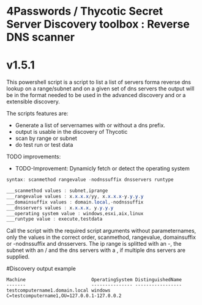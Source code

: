 # 4Passwords / Thycotic Secret Server Discovery toolbox : Reverse DNS scanner
# v1.5.1

This powershell script is a script to list a list of servers forma reverse dns lookup on a range/subnet and on a given set of dns servers
the output will be in the format needed to be used in the advanced discovery and or a extensible discovery.

The scripts features are:

- Generate a list of servernames with or without a dns prefix.
- output is usable in the discovery of Thycotic
- scan by range or subnet
- do test run or test data

TODO improvements:

- TODO-Improvement: Dynamicly fetch or detect the operating system

```powershell
syntax: scanmethod rangevalue -nodnssuffix dnsservers runtype

___scanmethod values : subnet,iprange
___rangevalue values : x.x.x.x/yy, x.x.x.x-y.y.y.y
___domainsuffix values : domain.local,-nodnssuffix
___dnsservers values : x.x.x.x, y.y.y.y
___operating system value : windows,esxi,aix,linux
___runtype value : execute,testdata

````
Call the script with the required script arguments without parameternames, only the values in the correct order, scanmethod, rangevalue, domainsuffix or -nodnssuffix 
and dnsservers. 
The ip range is splitted with an -, the subnet with an / and the dns servers with a , if multiple dns servers are supplied.

#Discovery output example

```
Machine                        OperatingSystem DistinguishedName                         
-------                        --------------- -----------------                         
testcomputername1.domain.local windows         C=testcomputername1,OU=127.0.0.1-127.0.0.2
```





